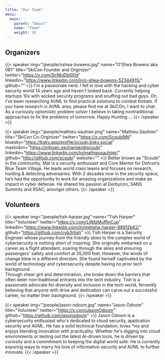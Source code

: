 ```yaml
---
title: "Our Team"
menu: 
  main:
    parent: "About"
    name: "Team"
    weight: 10
---
```


## Organizers

{{< speaker img="/people/oshea-bowens.jpg" name="O'Shea Bowens aka 0B1" title="SkiCon Founder and Orginizer" twitter="https://x.com/SirMuDbl00d" linkedin="https://www.linkedin.com/in/o-shea-bowens-52344915/" github="" >}}
I'm a passionate nerd. I fell in love with the hacking and cyber security world 14 years ago and haven't looked back. Currently helping startups 10x with wicked security programs and snuffing out bad guys. Oh, I've been researching AI/ML to find practical solutions to combat threats. If you have research in AI/ML area, please find me at SkiCOn, I want to chat. As a curiously optomisitc problem solver I believe in taking nontraditional approaches to fix the problems of tomorrow. Happy Hunting....
{{< /speaker >}}

{{< speaker img="/people/mathieu-saulnier.png" name="Mathieu Saulnier" title="SkiCon Co-Orginizer" twitter="https://x.com/ScoubiMtl" bluesky="https://bsky.app/profile/scoubi.bsky.social" mastodon="https://infosec.exchange/@scoubi"  linkedin="https://www.linkedin.com/in/mathieusaulnier/" github="http://github.com/scoubi" website="" >}}
Better known as "Scoubi" in the community, Mat is a security enthusiast and Core Mentor for Defcon’s Blue Team Village. He leads world class teams and focuses on research, hunting & detecting adversaries. With 2 decades now in the security space, he’s had the opportunity to work for amazing organizations and make an impact in cyber defense. He shared his passion at Derbycon, SANS Summits and RSAC, amongst others.
{{< /speaker >}}

## Volunteers

{{< speaker img="/people/tish-harper.jpg" name="Tish Harper" title="Volunteer" twitter="https://x.com/LilMzMuffinCup" linkedin="https://www.linkedin.com/in/metisha-harper-88912b62/" github="https://github.com/cyb3rtish" >}} 
Tish Harper is a Security Engineer whose journey from the friendly skies to the complex world of cybersecurity is nothing short of inspiring. She originally embarked on a career as a flight attendant, soaring through the skies and ensuring passengers' safety and comfort at 35,000 feet. However, the winds of change blew in a different direction. She found herself captivated by the world of technology and cybersecurity despite having no prior tech background.  
Through sheer grit and determination, she broke down the barriers that often deter non-traditional entrants into the tech industry. Tish is a passionate advocate for diversity and inclusion in the tech world, fervently believing that anyone with drive and dedication can carve out a successful career, no matter their background.
{{< /speaker >}}

{{< speaker img="/people/jason-odoom.jpg" name="Jason Odoom" title="Volunteer" twitter="https://x.com/JasonOdoom" github="https://github.com/jasonodoom" >}} 
Jason Odoom is a cybersecurity enthusiast who's dedicated to cloud security, application security and AI/ML. He has a solid technical foundation, loves *nix and enjoys blending innovation with practicality. Whether he's digging into cloud environments or testing out the latest AI-driven tools, he is driven by curiosity and a commitment to keeping the digital world safe. He is currently exporing ways to marry his love of information security and AI/ML to further innovate.
{{< /speaker >}}
